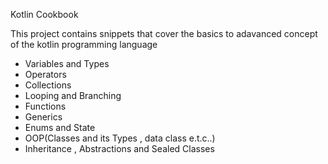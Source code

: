 Kotlin Cookbook 

This project contains snippets that cover the basics to adavanced concept of the kotlin programming language 


- Variables and Types
- Operators
- Collections
- Looping and Branching
- Functions
- Generics
- Enums and State
- OOP(Classes and its Types , data class e.t.c..)
- Inheritance , Abstractions and Sealed Classes
